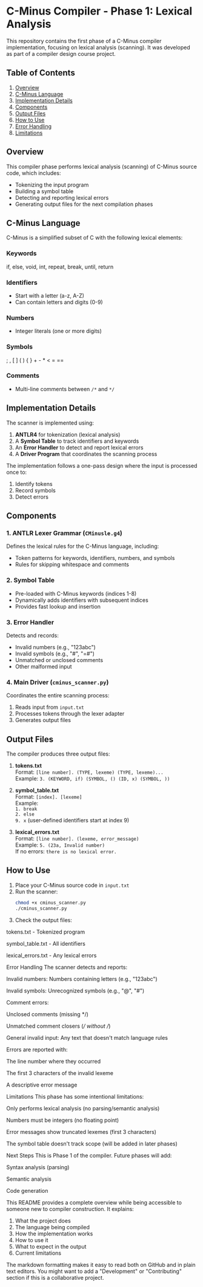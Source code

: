 # C-Minus Compiler - Phase 1: Lexical Analysis

This repository contains the first phase of a C-Minus compiler implementation, focusing on lexical analysis (scanning). It was developed as part of a compiler design course project.

## Table of Contents
1. [Overview](#overview)
2. [C-Minus Language](#c-minus-language)
3. [Implementation Details](#implementation-details)
4. [Components](#components)
5. [Output Files](#output-files)
6. [How to Use](#how-to-use)
7. [Error Handling](#error-handling)
8. [Limitations](#limitations)

## Overview

This compiler phase performs lexical analysis (scanning) of C-Minus source code, which includes:
- Tokenizing the input program
- Building a symbol table
- Detecting and reporting lexical errors
- Generating output files for the next compilation phases

## C-Minus Language

C-Minus is a simplified subset of C with the following lexical elements:

### Keywords
if, else, void, int, repeat, break, until, return

### Identifiers
- Start with a letter (a-z, A-Z)
- Can contain letters and digits (0-9)

### Numbers
- Integer literals (one or more digits)

### Symbols
; , [ ] ( ) { } + - * < = ==

### Comments
- Multi-line comments between `/*` and `*/`

## Implementation Details

The scanner is implemented using:
1. **ANTLR4** for tokenization (lexical analysis)
2. A **Symbol Table** to track identifiers and keywords
3. An **Error Handler** to detect and report lexical errors
4. A **Driver Program** that coordinates the scanning process

The implementation follows a one-pass design where the input is processed once to:
1. Identify tokens
2. Record symbols
3. Detect errors

## Components

### 1. ANTLR Lexer Grammar (`CMinusle.g4`)
Defines the lexical rules for the C-Minus language, including:
- Token patterns for keywords, identifiers, numbers, and symbols
- Rules for skipping whitespace and comments

### 2. Symbol Table
- Pre-loaded with C-Minus keywords (indices 1-8)
- Dynamically adds identifiers with subsequent indices
- Provides fast lookup and insertion

### 3. Error Handler
Detects and records:
- Invalid numbers (e.g., "123abc")
- Invalid symbols (e.g., "#", "=#")
- Unmatched or unclosed comments
- Other malformed input

### 4. Main Driver (`cminus_scanner.py`)
Coordinates the entire scanning process:
1. Reads input from `input.txt`
2. Processes tokens through the lexer adapter
3. Generates output files

## Output Files

The compiler produces three output files:

1. **tokens.txt**  
   Format: `[line number]. (TYPE, lexeme) (TYPE, lexeme)...`  
   Example: `3. (KEYWORD, if) (SYMBOL, () (ID, x) (SYMBOL, ))`

2. **symbol_table.txt**  
   Format: `[index]. [lexeme]`  
   Example:  
   `1. break`  
   `2. else`  
   `9. x`  (user-defined identifiers start at index 9)

3. **lexical_errors.txt**  
   Format: `[line number]. (lexeme, error_message)`  
   Example: `5. (23a, Invalid number)`  
   If no errors: `there is no lexical error.`

## How to Use

1. Place your C-Minus source code in `input.txt`
2. Run the scanner:
   ```bash
   chmod +x cminus_scanner.py
   ./cminus_scanner.py

3. Check the output files:

tokens.txt - Tokenized program

symbol_table.txt - All identifiers

lexical_errors.txt - Any lexical errors

Error Handling
The scanner detects and reports:

Invalid numbers: Numbers containing letters (e.g., "123abc")

Invalid symbols: Unrecognized symbols (e.g., "@", "#")

Comment errors:

Unclosed comments (missing */)

Unmatched comment closers (*/ without /*)

General invalid input: Any text that doesn't match language rules

Errors are reported with:

The line number where they occurred

The first 3 characters of the invalid lexeme

A descriptive error message

Limitations
This phase has some intentional limitations:

Only performs lexical analysis (no parsing/semantic analysis)

Numbers must be integers (no floating point)

Error messages show truncated lexemes (first 3 characters)

The symbol table doesn't track scope (will be added in later phases)

Next Steps
This is Phase 1 of the compiler. Future phases will add:

Syntax analysis (parsing)

Semantic analysis

Code generation

This README provides a complete overview while being accessible to someone new to compiler construction. It explains:
1. What the project does
2. The language being compiled
3. How the implementation works
4. How to use it
5. What to expect in the output
6. Current limitations

The markdown formatting makes it easy to read both on GitHub and in plain text editors. You might want to add a "Development" or "Contributing" section if this is a collaborative project.
